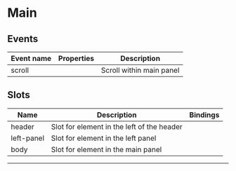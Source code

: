 # Main

## Events

| Event name | Properties | Description              |
| ---------- | ---------- | ------------------------ |
| scroll     |            | Scroll within main panel |

## Slots

| Name       | Description                                | Bindings |
| ---------- | ------------------------------------------ | -------- |
| header     | Slot for element in the left of the header |          |
| left-panel | Slot for element in the left panel         |          |
| body       | Slot for element in the main panel         |          |

---
